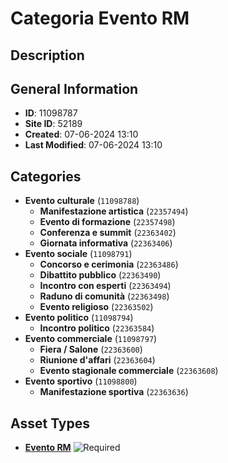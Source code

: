 # Categoria Evento RM

## Description

## General Information
- **ID**: 11098787
- **Site ID**: 52189
- **Created**: 07-06-2024 13:10
- **Last Modified**: 07-06-2024 13:10

## Categories
- **Evento culturale** (`11098788`)
  - **Manifestazione artistica** (`22357494`)
  - **Evento di formazione** (`22357498`)
  - **Conferenza e summit** (`22363402`)
  - **Giornata informativa** (`22363406`)
- **Evento sociale** (`11098791`)
  - **Concorso e cerimonia** (`22363486`)
  - **Dibattito pubblico** (`22363490`)
  - **Incontro con esperti** (`22363494`)
  - **Raduno di comunità** (`22363498`)
  - **Evento religioso** (`22363502`)
- **Evento politico** (`11098794`)
  - **Incontro politico** (`22363584`)
- **Evento commerciale** (`11098797`)
  - **Fiera / Salone** (`22363600`)
  - **Riunione d'affari** (`22363604`)
  - **Evento stagionale commerciale** (`22363608`)
- **Evento sportivo** (`11098800`)
  - **Manifestazione sportiva** (`22363636`)
## Asset Types
- **[Evento RM](../contentStructure/evento-rm/README.md)** ![Required](https://img.shields.io/badge/*Required-red.svg)
